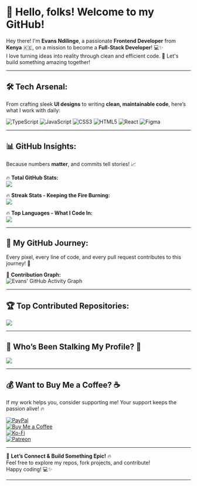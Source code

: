 # 👋 Hello, folks! Welcome to my GitHub!  

Hey there! I'm **Evans Ndilinge**, a passionate **Frontend Developer** from **Kenya** 🇰🇪, on a mission to become a **Full-Stack Developer**! 💻✨  
I love turning ideas into reality through clean and efficient code. 🚀 Let's build something amazing together!  

---

## 🛠️ Tech Arsenal:
From crafting sleek **UI designs** to writing **clean, maintainable code**, here’s what I work with daily:  

![TypeScript](https://img.shields.io/badge/typescript-%23007ACC.svg?style=for-the-badge&logo=typescript&logoColor=white) 
![JavaScript](https://img.shields.io/badge/javascript-%23323330.svg?style=for-the-badge&logo=javascript&logoColor=%23F7DF1E) 
![CSS3](https://img.shields.io/badge/css3-%231572B6.svg?style=for-the-badge&logo=css3&logoColor=white) 
![HTML5](https://img.shields.io/badge/html5-%23E34F26.svg?style=for-the-badge&logo=html5&logoColor=white) 
![React](https://img.shields.io/badge/react-%2320232a.svg?style=for-the-badge&logo=react&logoColor=%2361DAFB) 
![Figma](https://img.shields.io/badge/figma-%23F24E1E.svg?style=for-the-badge&logo=figma&logoColor=white)  

---

## 📊 GitHub Insights:
Because numbers **matter**, and commits tell stories! 📈  

🔥 **Total GitHub Stats:**  
![](https://github-readme-stats.vercel.app/api?username=ENdilinge&theme=merko&hide_border=false&include_all_commits=true&count_private=true)  

🔥 **Streak Stats - Keeping the Fire Burning:**  
![](https://github-readme-streak-stats.herokuapp.com/?user=ENdilinge&theme=merko&hide_border=false)  

🔥 **Top Languages - What I Code In:**  
![](https://github-readme-stats.vercel.app/api/top-langs/?username=ENdilinge&theme=merko&hide_border=false&layout=compact)  

---

## 🌱 My GitHub Journey:
Every pixel, every line of code, and every pull request contributes to this journey! 🚀  

📅 **Contribution Graph:**  
![Evans' GitHub Activity Graph](https://github-readme-activity-graph.vercel.app/graph?username=ENdilinge&theme=merko)  

---

## 🏆 Top Contributed Repositories:
![](https://github-contributor-stats.vercel.app/api?username=ENdilinge&limit=5&theme=gruvbox&combine_all_yearly_contributions=true)  

---

## 🚀 Who’s Been Stalking My Profile? 👀
[![](https://visitcount.itsvg.in/api?id=ENdilinge&icon=0&color=0)](https://visitcount.itsvg.in)  

---

## 💰 Want to Buy Me a Coffee? ☕
If my work helps you, consider supporting me! Your support keeps the passion alive! 🔥  

[![PayPal](https://img.shields.io/badge/PayPal-00457C?style=for-the-badge&logo=paypal&logoColor=white)](https://paypal.me/evansndilinge111@gmail.com)  
[![Buy Me a Coffee](https://img.shields.io/badge/Buy%20Me%20a%20Coffee-FFDD00?style=for-the-badge&logo=buy-me-a-coffee&logoColor=black)](https://www.buymeacoffee.com/buymeacoffee)  
[![Ko-Fi](https://img.shields.io/badge/Ko--Fi-F16061?style=for-the-badge&logo=ko-fi&logoColor=white)](https://ko-fi.com/kofi)  
[![Patreon](https://img.shields.io/badge/Patreon-F96854?style=for-the-badge&logo=patreon&logoColor=white)](https://www.patreon.com/patreon)  

---

🚀 **Let’s Connect & Build Something Epic!** 🔥  
Feel free to explore my repos, fork projects, and contribute!  
Happy coding! 💻✨  

---

<!-- Proudly created with GPRM ( https://gprm.itsvg.in ) -->
